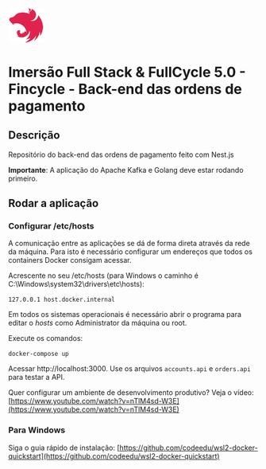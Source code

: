 [<img src="../img/nestjs.svg" width="72"/>](Nest.js)

# Imersão Full Stack & FullCycle 5.0 - Fincycle - Back-end das ordens de pagamento

## Descrição

Repositório do back-end das ordens de pagamento feito com Nest.js

**Importante**: A aplicação do Apache Kafka e Golang deve estar rodando primeiro.

## Rodar a aplicação

### Configurar /etc/hosts

A comunicação entre as aplicações se dá de forma direta através da rede da máquina.
Para isto é necessário configurar um endereços que todos os containers Docker consigam acessar.

Acrescente no seu /etc/hosts (para Windows o caminho é C:\Windows\system32\drivers\etc\hosts):
```
127.0.0.1 host.docker.internal
```
Em todos os sistemas operacionais é necessário abrir o programa para editar o *hosts* como Administrator da máquina ou root.

Execute os comandos:

```
docker-compose up
```

Acessar http://localhost:3000. Use os arquivos `accounts.api` e `orders.api` para testar a API.

Quer configurar um ambiente de desenvolvimento produtivo? Veja o vídeo: [https://www.youtube.com/watch?v=nTlM4sd-W3E](https://www.youtube.com/watch?v=nTlM4sd-W3E) 

### Para Windows 

Siga o guia rápido de instalação: [https://github.com/codeedu/wsl2-docker-quickstart](https://github.com/codeedu/wsl2-docker-quickstart) 
